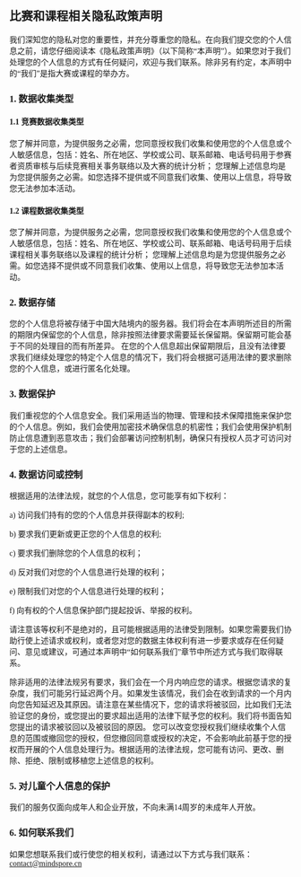 <font face="微软雅黑">

## 比赛和课程相关隐私政策声明
我们深知您的隐私对您的重要性，并充分尊重您的隐私。在向我们提交您的个人信息之前，请您仔细阅读本《隐私政策声明》（以下简称“本声明”）。如果您对于我们处理您的个人信息的方式有任何疑问，欢迎与我们联系。除非另有约定，本声明中的“我们”是指大赛或课程的举办方。

### 1. 数据收集类型
#### 1.1 竞赛数据收集类型
您了解并同意，为提供服务之必需，您同意授权我们收集和使用您的个人信息或个人敏感信息，包括：姓名、所在地区、学校或公司、联系邮箱、电话号码用于参赛者资质审核与后续竞赛相关事务联络以及大赛的统计分析；
您理解上述信息均是为您提供服务之必需。如您选择不提供或不同意我们收集、使用以上信息，将导致您无法参加本活动。

#### 1.2 课程数据收集类型
您了解并同意，为提供服务之必需，您同意授权我们收集和使用您的个人信息或个人敏感信息，包括：姓名、所在地区、学校或公司、联系邮箱、电话号码用于后续课程相关事务联络以及课程的统计分析；
您理解上述信息均是为您提供服务之必需。如您选择不提供或不同意我们收集、使用以上信息，将导致您无法参加本活动。

### 2. 数据存储
您的个人信息将被存储于中国大陆境内的服务器。我们将会在本声明所述目的所需的期限内保留您的个人信息，除非按照法律要求需要延长保留期。保留期可能会基于不同的处理目的而有所差异。
在您的个人信息超出保留期限后，且没有法律要求我们继续处理您的特定个人信息的情况下，我们将会根据可适用法律的要求删除您的个人信息，或进行匿名化处理。

### 3. 数据保护
我们重视您的个人信息安全。我们采用适当的物理、管理和技术保障措施来保护您的个人信息。例如，我们会使用加密技术确保信息的机密性；我们会使用保护机制防止信息遭到恶意攻击；我们会部署访问控制机制，确保只有授权人员才可访问对于您的上述信息。

### 4. 数据访问或控制
根据适用的法律法规，就您的个人信息，您可能享有如下权利：

a) 访问我们持有的您的个人信息并获得副本的权利; 

b) 要求我们更新或更正您的个人信息的权利;

c) 要求我们删除您的个人信息的权利；

d) 反对我们对您的个人信息进行处理的权利；

e) 限制我们对您的个人信息进行处理的权利；

f) 向有权的个人信息保护部门提起投诉、举报的权利。

请注意该等权利不是绝对的，且可能根据适用的法律受到限制。如果您需要我们协助行使上述请求或权利，或者您对您的数据主体权利有进一步要求或存在任何疑问、意见或建议，可通过本声明中“如何联系我们”章节中所述方式与我们取得联系。

除非适用的法律法规另有要求，我们会在一个月内响应您的请求。根据您请求的复杂度，我们可能另行延迟两个月。如果发生该情况，我们会在收到请求的一个月内向您告知延迟及其原因。请注意在某些情况下，您的请求将被驳回，比如我们无法验证您的身份，或您提出的要求超出适用的法律下赋予您的权利。我们将书面告知您提出的请求被驳回以及被驳回的原因。
您可以改变您授权我们继续收集个人信息的范围或撤回您的授权，但您撤回同意或授权的决定，不会影响此前基于您的授权而开展的个人信息处理行为。根据适用的法律法规，您可能有访问、更改、删除、拒绝、限制或移植您上述信息的权利。

### 5. 对儿童个人信息的保护
我们的服务仅面向成年人和企业开放，不向未满14周岁的未成年人开放。

### 6. 如何联系我们
如果您想联系我们或行使您的相关权利，请通过以下方式与我们联系：contact@mindspore.cn

</font>
